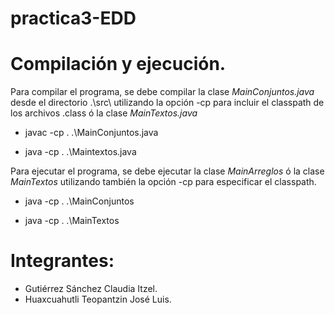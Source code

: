 # practica3-EDD

# Compilación y ejecución.

Para compilar el programa, se debe compilar la clase *MainConjuntos.java* desde el directorio .\src\ utilizando la opción -cp para incluir el classpath de los archivos .class ó la clase *MainTextos.java*

- javac -cp . .\MainConjuntos.java

- java -cp . .\Maintextos.java

Para ejecutar el programa, se debe ejecutar la clase *MainArreglos* ó la clase *MainTextos* utilizando también la opción -cp para especificar el classpath.

- java -cp . .\MainConjuntos

- java -cp . .\MainTextos

# Integrantes:
- Gutiérrez Sánchez Claudia Itzel.
- Huaxcuahutli Teopantzin José Luis.

